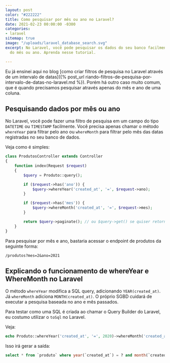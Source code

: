 ```yaml
---
layout: post
color: "#222222"
title: Como pesquisar por mês ou ano no Laravel?
date: 2021-02-23 00:00:00 -0300
categories:
- laravel
sitemap: true
image: "/uploads/laravel_database_search.svg"
excerpt: No Laravel, você pode pesquisar os dados do seu banco facilmente através
  do mês ou ano. Aprenda nesse tutorial.

---
```

Eu já ensinei aqui no blog [como criar filtros de pesquisa no Laravel através de um intervalo de datas]({% post_url riando-filtros-de-pesquisa-por-intervalo-de-datas-no-laravel.md %}). Porém há outro caso muito comum, que é quando precisamos pesquisar através apenas do mês e ano de uma coluna.

## Pesquisando dados por mês ou ano

No Laravel, você pode fazer uma filtro de pesquisa em um campo do tipo `DATETIME` ou `TIMESTAMP` facilmente. Você precisa apenas chamar o método `whereYear` para filtrar pelo ano ou `whereMonth` para filtrar pelo mês das datas registradas no seu banco de dados.

Veja como é simples:

```php
class ProdutosController extends Controller
{
    function index(Request $request) 
    {
        $query = Produto::query();

        if ($request->has('ano')) {
            $query->whereYear('created_at', '=', $request->ano);
        }

        if ($request->has('mes')) {
            $query->whereMonth('created_at', '=', $request->mes);
        }

        return $query->paginate(); // ou $query->get() se quiser retornar tudo
    }
}
```

Para pesquisar por mês e ano, bastaria acessar o endpoint de produtos da seguinte forma:

```text
/produtos?mes=2&ano=2021
```

## Explicando o funcionamento de whereYear e WhereMonth no Laravel

O método `whereYear` modifica a SQL query, adicionando `YEAR(created_at)`. Já `whereMonth` adiciona `MONTH(created_at)`. O próprio SGBD cuidará de executar a pesquisa baseada no ano e mês passados.

Para testar como uma SQL é criada ao chamar o Query Builder do Laravel, eu costumo utilizar o `toSql` no Laravel.

Veja:

```php
echo Produto::whereYear('created_at', '=', 2020)->whereMonth('created_at', '=', 8)->toSql();
```

Isso irá gerar a saída:


```sql
select * from `produto` where year(`created_at`) = ? and month(`created_at`) = ?
```